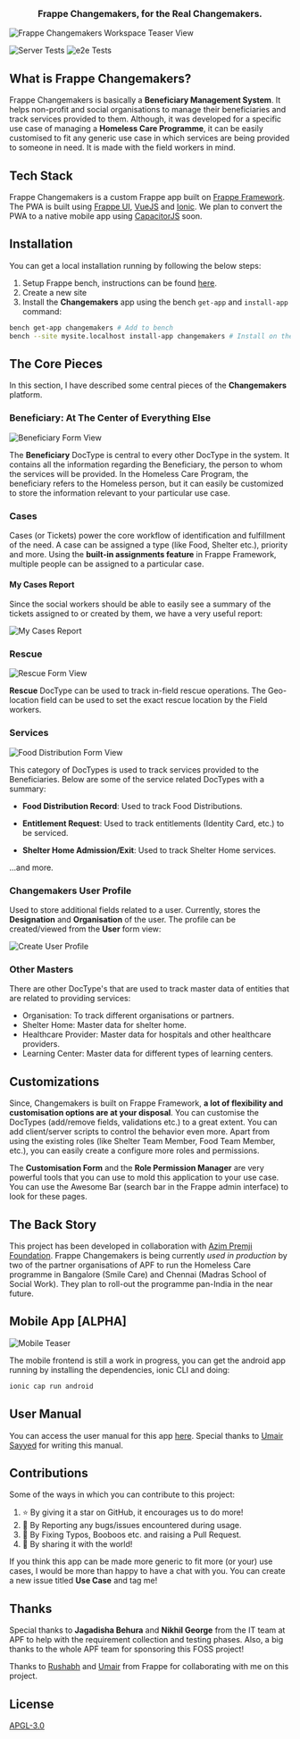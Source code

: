 <h3 style="font-size: 16px" align="center">Frappe Changemakers, for the Real Changemakers.</h3>

![Frappe Changemakers Workspace Teaser View](https://user-images.githubusercontent.com/34810212/225823098-eb942986-2ec6-49f1-adc8-e0d21da46c30.png)

<p align="center">

![Server Tests](https://github.com/frappe/changemakers/actions/workflows/ci.yml/badge.svg)
![e2e Tests](https://github.com/frappe/changemakers/actions/workflows/playwright.yml/badge.svg)

</p>

## What is Frappe Changemakers?

Frappe Changemakers is basically a **Beneficiary Management System**. It helps non-profit and social organisations to manage their beneficiaries and track services provided to them. Although, it was developed for a specific use case of managing a **Homeless Care Programme**, it can be easily customised to fit any generic use case in which services are being provided to someone in need. It is made with the field workers in mind.

## Tech Stack

Frappe Changemakers is a custom Frappe app built on [Frappe Framework](https://frappeframework.com). The PWA is built using [Frappe UI](https://frappeui.com), [VueJS](https://vuejs.org/) and [Ionic](https://ionicframework.com/docs/vue/overview). We plan to convert the PWA to a native mobile app using [CapacitorJS](https://capacitorjs.com/) soon.

## Installation

You can get a local installation running by following the below steps:

1. Setup Frappe bench, instructions can be found [here](https://frappeframework.com/docs/v14/user/en/installation).
2. Create a new site
3. Install the **Changemakers** app using the bench `get-app` and `install-app` command:

```sh
bench get-app changemakers # Add to bench
bench --site mysite.localhost install-app changemakers # Install on the site you want
```

## The Core Pieces

In this section, I have described some central pieces of the **Changemakers** platform.

### Beneficiary: At The Center of Everything Else

![Beneficiary Form View](https://user-images.githubusercontent.com/34810212/225822219-99c855f7-55dd-4390-a335-19943a033bda.png)

The **Beneficiary** DocType is central to every other DocType in the system. It contains all the information regarding the Beneficiary, the person to whom the services will be provided. In the Homeless Care Program, the beneficiary refers to the Homeless person, but it can easily be customized to store the information relevant to your particular use case.

### Cases

Cases (or Tickets) power the core workflow of identification and fulfillment of the need. A case can be assigned a type (like Food, Shelter etc.), priority and more. Using the **built-in assignments feature** in Frappe Framework, multiple people can be assigned to a particular case.

#### My Cases Report

Since the social workers should be able to easily see a summary of the tickets assigned to or created by them, we have a very useful report:

![My Cases Report](https://user-images.githubusercontent.com/34810212/225826337-d3ca305d-9099-4a62-b1ce-061df9705544.png)

### Rescue

![Rescue Form View](https://user-images.githubusercontent.com/34810212/225891959-787e437c-3453-49f2-b420-a8be68a5af29.png)

**Rescue** DocType can be used to track in-field rescue operations. The Geo-location field can be used to set the exact rescue location by the Field workers.

### Services

![Food Distribution Form View](https://user-images.githubusercontent.com/34810212/225826681-e365d128-1199-4de4-9dfe-f4a6b3d00b92.png)

This category of DocTypes is used to track services provided to the Beneficiaries. Below are some of the service related DocTypes with a summary:

* **Food Distribution Record**: Used to track Food Distributions.

* **Entitlement Request**: Used to track entitlements (Identity Card, etc.) to be serviced.

* **Shelter Home Admission/Exit**: Used to track Shelter Home services.

...and more.

### Changemakers User Profile

Used to store additional fields related to a user. Currently, stores the **Designation** and **Organisation** of the user. The profile can be created/viewed from the **User** form view:

![Create User Profile](https://user-images.githubusercontent.com/34810212/225975194-8d704883-b899-499d-bb64-ccda45c96285.png)

### Other Masters

There are other DocType's that are used to track master data of entities that are related to providing services:

* Organisation: To track different organisations or partners.
* Shelter Home: Master data for shelter home.
* Healthcare Provider: Master data for hospitals and other healthcare providers.
* Learning Center: Master data for different types of learning centers.

## Customizations

Since, Changemakers is built on Frappe Framework, **a lot of flexibility and customisation options are at your disposal**. You can customise the DocTypes (add/remove fields, validations etc.) to a great extent. You can add client/server scripts to control the behavior even more. Apart from using the existing roles (like Shelter Team Member, Food Team Member, etc.), you can easily create a configure more roles and permissions.

The **Customisation Form** and the **Role Permission Manager** are very powerful tools that you can use to mold this application to your use case. You can use the Awesome Bar (search bar in the Frappe admin interface) to look for these pages.

## The Back Story

This project has been developed in collaboration with [Azim Premji Foundation](https://azimpremjifoundation.org/philanthropy). Frappe Changemakers is being currently *used in production* by two of the partner organisations of APF to run the Homeless Care programme in Bangalore (Smile Care) and Chennai (Madras School of Social Work). They plan to roll-out the programme pan-India in the near future.

## Mobile App [ALPHA]

![Mobile Teaser](https://user-images.githubusercontent.com/34810212/225822781-c40b0581-a925-49a4-9893-08aab90eaf6f.png)

The mobile frontend is still a work in progress, you can get the android app running by installing the dependencies, ionic CLI and doing:

```bash
ionic cap run android
```

## User Manual

You can access the user manual for this app [here](https://docs.google.com/document/d/1N-5WkzGN4Foi1QC-8KzN4FJ0XXIKff0mjXjtg6ckyPY/edit?usp=sharing). Special thanks to [Umair Sayyed](https://www.linkedin.com/in/umairs/) for writing this manual.

## Contributions

Some of the ways in which you can contribute to this project:

1. ⭐ By giving it a star on GitHub, it encourages us to do more!
1. 🐛 By Reporting any bugs/issues encountered during usage.
1. 🙈 By Fixing Typos, Booboos etc. and raising a Pull Request.
1. 🚀 By sharing it with the world!

If you think this app can be made more generic to fit more (or your) use cases, I would be more than happy to have a chat with you. You can create a new issue titled **Use Case** and tag me!

## Thanks

Special thanks to **Jagadisha Behura** and **Nikhil George** from the IT team at APF to help with the requirement collection and testing phases. Also, a big thanks to the whole APF team for sponsoring this FOSS project!

Thanks to [Rushabh](https://www.linkedin.com/in/rushabhmehta1/) and [Umair](https://www.linkedin.com/in/umairs/) from Frappe for collaborating with me on this project.

## License

[APGL-3.0](./LICENSE)
